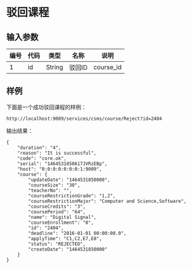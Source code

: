 # 驳回课程

## 输入参数
| 编号 | 代码 | 类型 | 名称 | 说明 |
| ---- | ---- | ---- | ---- | ---- |
| 1 | id | String | 驳回ID | course_id |

## 样例

下面是一个成功驳回课程的样例：
```url
http://localhost:9009/services/csms/course/Reject?id=2404
```

输出结果：
```
{
    "duration": "4",
    "reason": "It is successful",
    "code": "core.ok",
    "serial": "1464531850617JVRzEBp",
    "host": "0:0:0:0:0:0:0:1:9009",
    "course": {
        "updateDate": "1464531850000",
        "courseSize": "30",
        "teacherNo": "",
        "courseRestrictionGrade": "1,2",
        "courseRestrictionMajor": "Computer and Science,Software",
        "courseCredits": "3",
        "coursePeriod": "64",
        "name": "Digital Signal",
        "courseEnrollment": "0",
        "id": "2404",
        "deadline": "2016-01-01 00:00:00.0",
        "applyTime": "C1,C2,E7,E8",
        "status": "REJECTED",
        "createDate": "1464531850000"
    }
}
```

